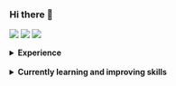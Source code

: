 ### Hi there 👋

[![](https://img.shields.io/badge/LinkedIn-gustavoeraldo-blue)](https://www.linkedin.com/in/gustavoeraldo/)
[![](https://img.shields.io/badge/HackerRank-Gustavo_Eraldo-brightgreen)](https://www.hackerrank.com/gustavosilva754)
[![](https://img.shields.io/badge/CodeWars-Gustavo_Eraldo-red)](https://www.codewars.com/users/EraldoCi)
<!-- [![](https://img.shields.io/badge/Gmail-gustavosilva754%40gmail.com-red)](mailto:gustavosilva754@gmail.com) -->

<details>
  <summary> <b> Experience </b> </summary>

* I have worked with C/C++ for some of University [projects](https://github.com/EraldoCi/ENG/)

* Also know a little bit of Python using in [IA projects](https://github.com/EraldoCi/ENG/tree/master/IA/Final%20Project) and some Web [Crawling](https://github.com/EraldoCi/web-crawler)

* Have used JavaScript, Node.js and React in some [projects](https://github.com/EraldoCi/ecoleta)


* I also know Assembly RISC to program MicroControlers or PICs (more familiar with [12F675](https://ww1.microchip.com/downloads/en/devicedoc/41190c.pdf) and [18F4550](https://ww1.microchip.com/downloads/en/devicedoc/39632c.pdf)) used for diferent types of communication as [SPI](https://github.com/EraldoCi/ENG/tree/master/uControllers) or I2C and devices control, sensor reading etc.
 
<!-- [![Github Stats By Gustavo](https://github-readme-stats.vercel.app/api?username=EraldoCi&show_icons=true&title_color=fff&icon_color=79ff97&text_color=9f9f9f&bg_color=151515)](https://github.com/EraldoCi/github-readme-stats) -->

</details>

<br>

<details>
    <summary>  <b> Currently learning and improving skills </b> </summary>

* JavaScript 

* Algorithms, data struct and logic at Hackerrank & CodeWars (it's really fun)

* MySQL, MongoDB

* Docker

* React and React Native

* AWS and Google Cloud plataform specially for IoT

</details>

